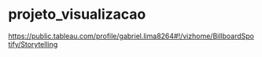 # projeto_visualizacao


https://public.tableau.com/profile/gabriel.lima8264#!/vizhome/BillboardSpotify/Storytelling
